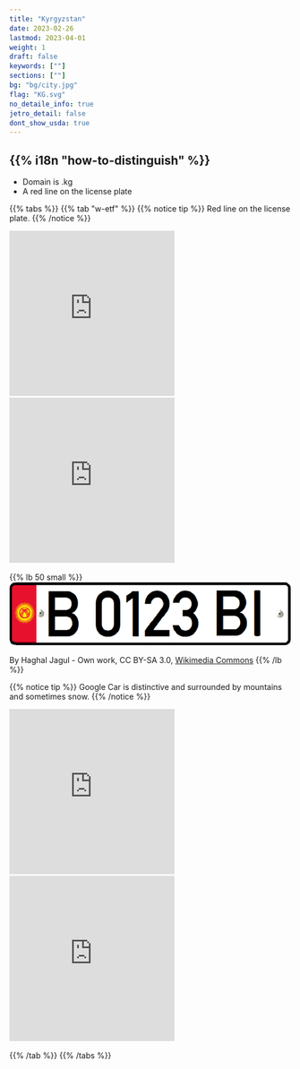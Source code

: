 ```yaml
---
title: "Kyrgyzstan"
date: 2023-02-26
lastmod: 2023-04-01
weight: 1
draft: false
keywords: [""]
sections: [""]
bg: "bg/city.jpg"
flag: "KG.svg"
no_detaile_info: true
jetro_detail: false
dont_show_usda: true
---
```


<div class="main-desciption country-description">
    <h2 class="section-title">{{% i18n "how-to-distinguish" %}}</h2>
    <ul class="rule-list">
        <li>Domain is <span class="quiz">.kg</span></li>
        <li>A <span class="quiz">red</span> line on the license plate</li>
    </ul>
</div>


{{% tabs  %}}
{{% tab "w-etf" %}}
{{% notice tip %}}
Red line on the license plate.
{{% /notice %}}
<div class="googlemap-if">
<iframe src="https://www.google.com/maps/embed?pb=!4v1682022573057!6m8!1m7!1sYAN0qakLuNXnccDyczr5ow!2m2!1d42.05071604401322!2d75.68110216519702!3f348.3846244306702!4f-19.363391412491637!5f3.325193203789971" width="295" height="295" style="border:0;" allowfullscreen="" loading="lazy" referrerpolicy="no-referrer-when-downgrade"></iframe>
<iframe src="https://www.google.com/maps/embed?pb=!4v1682022608842!6m8!1m7!1s_LISRlRPfVD0tHi1i1l2qQ!2m2!1d42.489503385871!2d78.3911591409626!3f341.1949011294288!4f-14.679270534805795!5f3.325193203789971" width="295" height="295" style="border:0;" allowfullscreen="" loading="lazy" referrerpolicy="no-referrer-when-downgrade"></iframe>
</div>

{{% lb 50 small %}}
![](2023-04-21-05-32-05.png)

By Haghal Jagul - Own work, CC BY-SA 3.0, <a href="https://commons.wikimedia.org/w/index.php?curid=25097857">Wikimedia Commons</a>
{{% /lb %}}

{{% notice tip %}}
Google Car is distinctive and surrounded by mountains and sometimes snow.
{{% /notice %}}
<div class="googlemap-if">
<iframe src="https://www.google.com/maps/embed?pb=!4v1682022445489!6m8!1m7!1sC-mhk4-0_HfoO4jKDMc5UA!2m2!1d42.33284933078447!2d73.81670557177138!3f356.02701359632573!4f-89!5f0.7820865974627469" width="295" height="295" style="border:0;" allowfullscreen="" loading="lazy" referrerpolicy="no-referrer-when-downgrade"></iframe>
<iframe src="https://www.google.com/maps/embed?pb=!4v1682022493009!6m8!1m7!1sKBMjWOzNvv8Lp7XEiPlZHA!2m2!1d42.33294198174527!2d73.81670216124844!3f359.6286987623686!4f-44.63954747174453!5f1.639202319937295" width="295" height="295" style="border:0;" allowfullscreen="" loading="lazy" referrerpolicy="no-referrer-when-downgrade"></iframe>
</div>

{{% /tab %}}
{{% /tabs %}}